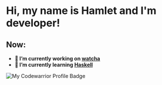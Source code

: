 # Hi, my name is Hamlet and I'm developer!

## Now:
- **🔭 I’m currently working on [watcha](https://github.com/CyberNetRunner/watcha)**
- **🌱 I’m currently learning [Haskell](www.haskell.org)**

![My Codewarrior Profile Badge](https://www.codewars.com/users/CyberNetRunner/badges/micro)

